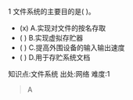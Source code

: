 1
文件系统的主要目的是( )。
- (x) A.实现对文件的按名存取
- ( ) B.实现虚拟存贮器
- ( ) C.提高外围设备的输入输出速度
- ( ) D.用于存贮系统文档

知识点:文件系统
出处:网络
难度:1
> A
